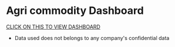 # Agri commodity Dashboard
[CLICK ON THIS TO VIEW DASHBOARD](https://levela108.shinyapps.io/sugardash/)

* Data used does not belongs to any company's confidential data
